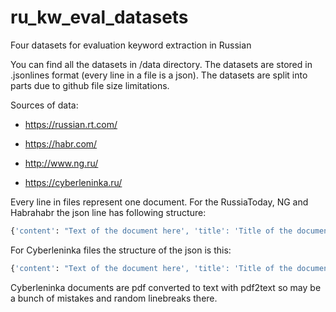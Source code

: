 # ru_kw_eval_datasets
Four datasets for evaluation keyword extraction in Russian

You can find all the datasets in /data directory. The datasets are stored in .jsonlines format (every line in a file is a json). The datasets are split into parts due to github file size limitations.

Sources of data: 

* https://russian.rt.com/

* https://habr.com/

* http://www.ng.ru/

* https://cyberleninka.ru/

Every line in files represent one document. For the RussiaToday, NG and Habrahabr the json line has following structure:
```python
{'content': "Text of the document here', 'title': 'Title of the document here', 'summary': 'short summary of the document here', 'keywords': ['key', 'words', 'here']}
```

For Cyberleninka files the structure of the json is this:
```python
{'content': "Text of the document here', 'title': 'Title of the document here', 'abstract': 'abstract of the document here', 'keywords': ['key', 'words', 'here']}
```

Cyberleninka documents are pdf converted to text with pdf2text so may be a bunch of mistakes and random linebreaks there.
